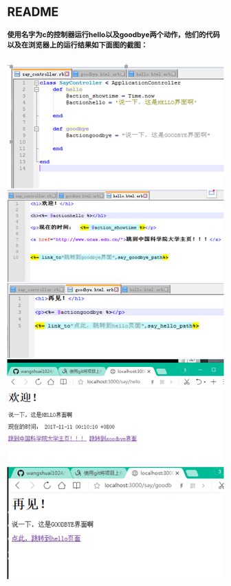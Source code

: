 # README

### 使用名字为c的控制器运行hello以及goodbye两个动作，他们的代码以及在浏览器上的运行结果如下面图的截图：
 
<img src="/lib/say_code1.png" width="700">
<img src="/lib/hello_code1.png" width="700">
<img src="/lib/goodbye_code1.png" width="700">
<img src="/lib/hello1.png" width="700">
<img src="/lib/goodbye1.png" width="700">
